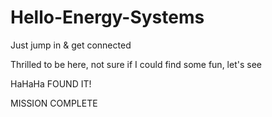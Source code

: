 # Hello-Energy-Systems
Just jump in &amp; get connected

Thrilled to be here, not sure if I could find some fun, let's see

HaHaHa
FOUND IT!

MISSION COMPLETE
